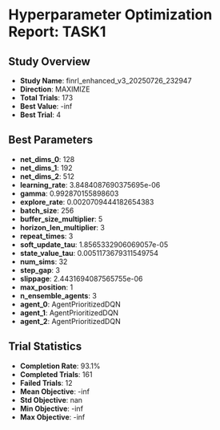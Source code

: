 
# Hyperparameter Optimization Report: TASK1

## Study Overview
- **Study Name**: finrl_enhanced_v3_20250726_232947
- **Direction**: MAXIMIZE
- **Total Trials**: 173
- **Best Value**: -inf
- **Best Trial**: 4

## Best Parameters
- **net_dims_0**: 128
- **net_dims_1**: 192
- **net_dims_2**: 512
- **learning_rate**: 3.8484087690375695e-06
- **gamma**: 0.992870155898603
- **explore_rate**: 0.0020709444182654383
- **batch_size**: 256
- **buffer_size_multiplier**: 5
- **horizon_len_multiplier**: 3
- **repeat_times**: 3
- **soft_update_tau**: 1.8565332906069057e-05
- **state_value_tau**: 0.0051173679311549754
- **num_sims**: 32
- **step_gap**: 3
- **slippage**: 2.4431694087565755e-06
- **max_position**: 1
- **n_ensemble_agents**: 3
- **agent_0**: AgentPrioritizedDQN
- **agent_1**: AgentPrioritizedDQN
- **agent_2**: AgentPrioritizedDQN

## Trial Statistics
- **Completion Rate**: 93.1%
- **Completed Trials**: 161
- **Failed Trials**: 12
- **Mean Objective**: -inf
- **Std Objective**: nan
- **Min Objective**: -inf
- **Max Objective**: -inf
